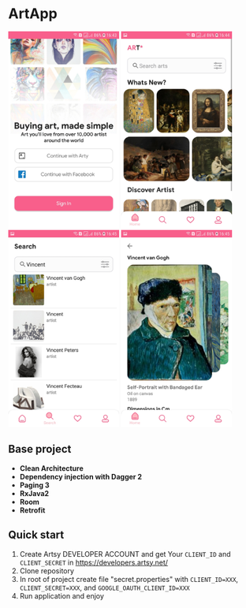 # ArtApp
<img src="screens/Screenshot_20201221-164359_ArtApp.jpg" width="225"></img>
<img src="screens/Screenshot_20201221-164443_ArtApp.jpg" width="225"></img>
<img src="screens/Screenshot_20201221-164505_ArtApp.jpg" width="225"></img>
<img src="screens/Screenshot_20201221-164530_ArtApp.jpg" width="225"></img>

## Base project
- **Clean Architecture**
- **Dependency injection with Dagger 2**
- **Paging 3**
- **RxJava2**
- **Room**
- **Retrofit**

## Quick start
1. Create Artsy DEVELOPER ACCOUNT and get Your `CLIENT_ID` and `CLIENT_SECRET` in https://developers.artsy.net/
2. Clone repository
3. In root of project create file "secret.properties" with `CLIENT_ID=XXX`, `CLIENT_SECRET=XXX`, and `GOOGLE_OAUTH_CLIENT_ID=XXX`
4. Run application and enjoy
